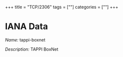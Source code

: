 +++
title = "TCP/2306"
tags = [""]
categories = [""]
+++

# IANA Data

_Name:_ tappi-boxnet

_Description:_ TAPPI BoxNet

